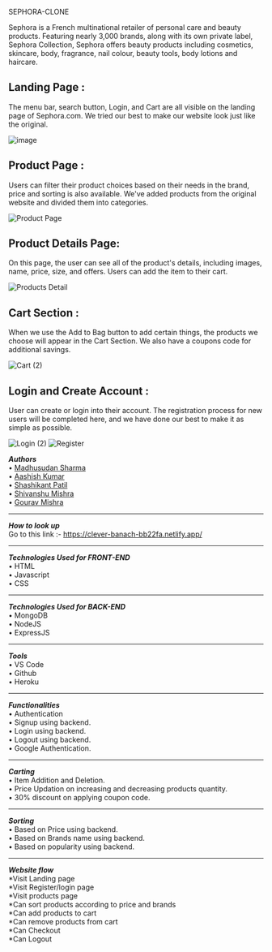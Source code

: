 SEPHORA-CLONE

Sephora is a French multinational retailer of personal care and beauty products. Featuring nearly 3,000 brands, along with its own private label, 
Sephora Collection, Sephora offers beauty products including cosmetics, skincare, body, fragrance, nail colour, beauty tools, body lotions and haircare.


## Landing Page :
The menu bar, search button, Login, and Cart are all visible on the landing page of Sephora.com. We tried our best to make our website look just like the original.

![image](https://user-images.githubusercontent.com/60216125/155872036-fe58a60f-166e-45b5-a1da-f9695b234a6c.png)


## Product Page :
Users can filter their product choices based on their needs in the brand, price and sorting is also available. We've added products from the original website and divided them into categories.

![Product Page](https://user-images.githubusercontent.com/93570605/158976169-02db3ac8-5a2e-4ec8-a989-f616e0b462a2.png)

## Product Details Page:
On this page, the user can see all of the product's details, including images, name, price, size, and offers.
Users can add the item to their cart.

![Products Detail](https://user-images.githubusercontent.com/93570605/158976587-f37f4bd7-a374-405a-bfce-670142ca38d9.png)

## Cart Section :
When we use the Add to Bag button to add certain things, the products we choose will appear in the Cart Section.
We also have a coupons code for additional savings.

![Cart (2)](https://user-images.githubusercontent.com/93570605/158977151-bf2fe0aa-f16b-4d25-b6fa-e99281402940.png)

## Login and Create Account :
User can create or login into their account.
The registration process for new users will be completed here, and we have done our best to make it as simple as possible.

![Login (2)](https://user-images.githubusercontent.com/93570605/158977975-57714876-378b-4f11-9156-60682b4e7e93.png)           ![Register](https://user-images.githubusercontent.com/93570605/158978337-b6399c36-eaef-4ef3-ad8e-d5550197c531.png)



<b><i>Authors</i></b></br>
  •	[Madhusudan Sharma](https://github.com/msharmasharma)</br>
  •	[Aashish Kumar](https://github.com/AASHISHKUMAR321)</br>
  •	[Shashikant Patil](https://github.com/shashi530)</br>
  •	[Shivanshu Mishra](https://github.com/Shaivaan)</br>
  •	[Gourav Mishra](https://github.com/Gourav1221)</br><hr/>

<b><i>How to look up</i></b></br>
  Go to this link :-
  https://clever-banach-bb22fa.netlify.app/
  <hr>


<b><i>Technologies Used for FRONT-END</i></b></br>
  •	HTML</br>
  •	Javascript</br>
  •	CSS</br>
  <hr>
  
<b><i>Technologies Used for BACK-END</i></b></br>
  •	MongoDB</br>
  •	NodeJS</br>
  •	ExpressJS</br>
  <hr>
  
  
<b><i>Tools</i></b></br>
  • VS Code</br>
  • Github</br>
  • Heroku</br><hr>
  

<b><i>Functionalities</i></b></br>
  • Authentication</br>
  •	Signup using backend.</br>
  •	Login using backend.</br>
  •	Logout using backend.</br>
  •	Google Authentication.</br><hr>
  
<b><i>Carting</i></b></br>
  •	Item Addition and Deletion.</br>
  •	Price Updation on increasing and decreasing products quantity.</br>
  •	30% discount on applying coupon code.</br><hr>
  
<b><i>Sorting</i></b></br>
  •	Based on Price using backend.</br>
  •	Based on Brands name using backend.</br>
  •	Based on popularity using backend.</br><hr>
  
<b><i>Website flow</i></b></br>
  *Visit Landing page</br> 
  *Visit Register/login page</br>
  *Visit products page </br>
  *Can sort products according to price and brands</br>
  *Can add products to cart</br>
  *Can remove products from cart </br>
  *Can Checkout</br>
  *Can Logout</br>


